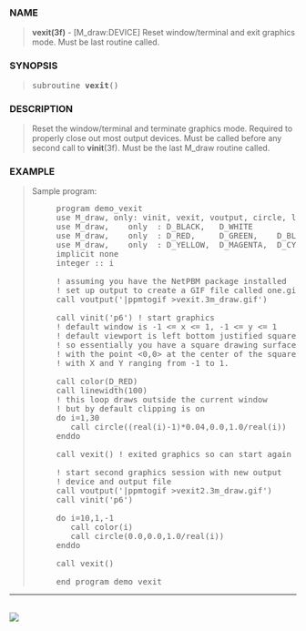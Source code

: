 <?
<body>
  <a name="top" id="top"></a>
  <div id="Container">
    <div id="Content">
      <div class="c416">
      </div><a name="0"></a>
      <h3><a name="0">NAME</a></h3>
      <blockquote>
        <b>vexit(3f)</b> - [M_draw:DEVICE] Reset window/terminal and exit graphics mode. Must be last routine called. <b></b>
      </blockquote><a name="contents" id="contents"></a>
      <h3><a name="4">SYNOPSIS</a></h3>
      <blockquote>
        <pre>
subroutine <b>vexit</b>()
</pre>
      </blockquote><a name="2"></a>
      <h3><a name="2">DESCRIPTION</a></h3>
      <blockquote>
        <p>Reset the window/terminal and terminate graphics mode. Required to properly close out most output devices. Must be called before any second call
        to <b>vinit</b>(3f). Must be the last M_draw routine called.</p>
      </blockquote><a name="3"></a>
      <h3><a name="3">EXAMPLE</a></h3>
      <blockquote>
        Sample program:
        <pre>
     program demo_vexit
     use M_draw, only: vinit, vexit, voutput, circle, linewidth, color
     use M_draw,    only  : D_BLACK,   D_WHITE
     use M_draw,    only  : D_RED,     D_GREEN,    D_BLUE
     use M_draw,    only  : D_YELLOW,  D_MAGENTA,  D_CYAN
     implicit none
     integer :: i
<br />     ! assuming you have the NetPBM package installed
     ! set up output to create a GIF file called one.gif
     call voutput('|ppmtogif &gt;vexit.3m_draw.gif')
<br />     call vinit('p6') ! start graphics
     ! default window is -1 &lt;= x &lt;= 1, -1 &lt;= y &lt;= 1
     ! default viewport is left bottom justified square
     ! so essentially you have a square drawing surface
     ! with the point &lt;0,0&gt; at the center of the square
     ! with X and Y ranging from -1 to 1.
<br />     call color(D_RED)
     call linewidth(100)
     ! this loop draws outside the current window
     ! but by default clipping is on
     do i=1,30
        call circle((real(i)-1)*0.04,0.0,1.0/real(i))
     enddo
<br />     call vexit() ! exited graphics so can start again
<br />     ! start second graphics session with new output
     ! device and output file
     call voutput('|ppmtogif &gt;vexit2.3m_draw.gif')
     call vinit('p6')
<br />     do i=10,1,-1
        call color(i)
        call circle(0.0,0.0,1.0/real(i))
     enddo
<br />     call vexit()
<br />     end program demo_vexit
</pre>
      </blockquote>
      <hr />
      <br />
      <div class="c416"><img src="../images/vexit.3m_draw.gif" /></div>
    </div>
  </div>
</body>
